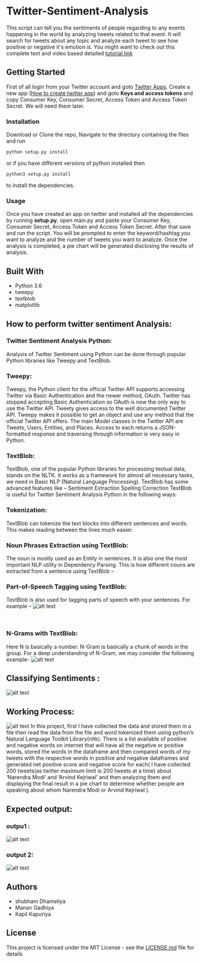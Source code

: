 # Twitter-Sentiment-Analysis

This script can tell you the sentiments of people regarding to any events happening in the world by analyzing tweets related to that event. It will search for tweets about any topic and analyze each tweet to see how positive or negative it's emotion is. You might want to check out this complete text and video based detailed [tutorial link](https://github.com/shubhamdhameliya2808/sentimental-analysis-on-tweeter-data/)


## Getting Started
 
First of all login from your Twitter account and goto [Twitter Apps](https://apps.twitter.com/). Create a new app ([How to create twitter app](https://github.com/shubhamdhameliya2808/sentimental-analysis-on-tweeter-data/)) and goto __Keys and access tokens__ and copy Consumer Key, Consumer Secret, Access Token and Access Token Secret. We will need them later. 

### Installation

Download or Clone the repo, Navigate to the directory containing the files and run
```
python setup.py install
```
or if you have different versions of python installed then
```
python3 setup.py install 
```
to install the dependencies.


### Usage

Once you have created an app on twitter and installed all the dependencies by running __setup.py__, open main.py and paste your Consumer Key, Consumer Secret, Access Token and Access Token Secret. After that save and run the script. You will be prompted to enter the keyword/hashtag you want to analyze and the number of tweets you want to analyze. Once the analysis is completed, a pie chart will be generated disclosing the results of analysis.

## Built With

* Python 3.6
* tweepy
* textblob
* matplotlib






## How to perform twitter sentiment Analysis:

### Twitter Sentiment Analysis Python:

Analysis of Twitter Sentiment using Python can be done through popular Python libraries like Tweepy and TextBlob.

### Tweepy: 

Tweepy, the Python client for the official Twitter API supports accessing Twitter via Basic Authentication and the newer method, OAuth. Twitter has stopped accepting Basic Authentication so OAuth is now the only way to use the Twitter API.
Tweety gives access to the well documented Twitter API. Tweepy makes it possible to get an object and use any method that the official Twitter API offers. The main Model classes in the Twitter API are Tweets, Users, Entities, and Places. Access to each returns a JSON-formatted response and traversing through information is very easy in Python.

### TextBlob: 

TextBlob, one of the popular Python libraries for processing textual data, stands on the NLTK. It works as a framework for almost all necessary tasks, we need in Basic NLP (Natural Language Processing). TextBlob has some advanced features like –
Sentiment Extraction
Spelling Correction
TextBlob is useful for Twitter Sentiment Analysis Python in the following ways:

### Tokenization:

TextBlob can tokenize the text blocks into different sentences and words. This makes reading between the lines much easier.


### Noun Phrases Extraction using TextBlob:
The noun is mostly used as an Entity in sentences. It is also one the most important NLP utility in Dependency Parsing. This is how different nouns are extracted from a sentence using TextBlob –

### Part-of-Speech Tagging using TextBlob:

TextBlob is also used for tagging parts of speech with your sentences. For example –
![alt text](image/1.png)
 

 
### N-Grams with TextBlob:

Here N is basically a number. N-Gram is basically a chunk of words in the group. For a deep understanding of N-Gram, we may consider the following example-
![alt text](image/2.png)



## Classifying Sentiments :
![alt text](image/3.png)


## Working Process:
![alt text](image/4.png)
In this project, first I have collected the data and stored them in a file then read the data from the file and word tokenized them using python’s Natural Language Toolkit Library(nltk). There is a list available of positive and negative words on internet that will have all the negative or positive words, stored the words in the dataframe and then compared words of my tweets with the respective words in positive and negative dataframes and generated net positive score and negative score for each( I have collected 200 tweets(as twitter maximum limit is 200 tweets at a time) about ‘Narendra Modi’ and ‘Arvind Kejriwal’ and then analyzing them and displaying the final result in a pie chart to determine whether people are speaking about whom Narendra Modi or Arvind Kejriwal ).


## Expected output:

### outpu1 :
![alt text](image/5.PNG)

### output 2:
![alt text](image/6.PNG)


## Authors

* shubham Dhameliya
* Manan Gadhiya
* Kapil Kapuriya

## License

This project is licensed under the MIT License - see the [LICENSE.md](https://github.com/shubhamdhameliya2808/sentimental-analysis-on-tweeter-data/tree/master/License.txt) file for details

